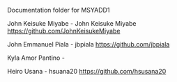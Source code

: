 Documentation folder for MSYADD1

John Keisuke Miyabe - John Keisuke Miyabe https://github.com/JohnKeisukeMiyabe

John Emmanuel Piala - jbpiala https://github.com/jbpiala

Kyla Amor Pantino - 

Heiro Usana - hsuana20 https://github.com/hsusana20
